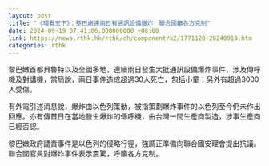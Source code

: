 ```yaml
---
layout: post
title: "《環看天下》：黎巴嫩連兩日有通訊設備爆炸　聯合國籲各方克制"
date: 2024-09-19 07:41:06.000000000 +08:00
link: https://news.rthk.hk/rthk/ch/component/k2/1771120-20240919.htm
categories: rthk
---
```


黎巴嫩首都貝魯特以及全國多地，連續兩日發生大批通訊設備爆炸事件，涉及傳呼機及對講機，當局說，兩日事件造成超過30人死亡，包括小童；另外有超過3000人受傷。

有外電引述消息說，爆炸由以色列策動，被指策劃爆炸事件的以色列至今仍未作出回應。亦有傳首日在當地發生爆炸的傳呼機，由台灣一間生產商製造，涉事生產商已經否認。

黎巴嫩政府譴責事件是以色列的侵略行徑，強調正準備向聯合國安理會提出抗議。聯合國官員對爆炸事件表示震驚，呼籲各方克制。
